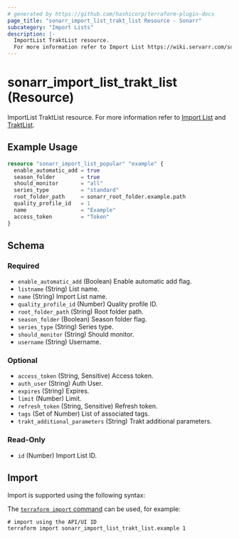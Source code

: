 ```yaml
---
# generated by https://github.com/hashicorp/terraform-plugin-docs
page_title: "sonarr_import_list_trakt_list Resource - Sonarr"
subcategory: "Import Lists"
description: |-
  ImportList TraktList resource.
  For more information refer to Import List https://wiki.servarr.com/sonarr/settings#import-lists and TraktList https://wiki.servarr.com/sonarr/supported#trakt_list.
---
```


# sonarr_import_list_trakt_list (Resource)

<!-- subcategory:Import Lists -->
ImportList TraktList resource.
For more information refer to [Import List](https://wiki.servarr.com/sonarr/settings#import-lists) and [TraktList](https://wiki.servarr.com/sonarr/supported#trakt_list).

## Example Usage

```terraform
resource "sonarr_import_list_popular" "example" {
  enable_automatic_add = true
  season_folder        = true
  should_monitor       = "all"
  series_type          = "standard"
  root_folder_path     = sonarr_root_folder.example.path
  quality_profile_id   = 1
  name                 = "Example"
  access_token         = "Token"
}
```

<!-- schema generated by tfplugindocs -->
## Schema

### Required

- `enable_automatic_add` (Boolean) Enable automatic add flag.
- `listname` (String) List name.
- `name` (String) Import List name.
- `quality_profile_id` (Number) Quality profile ID.
- `root_folder_path` (String) Root folder path.
- `season_folder` (Boolean) Season folder flag.
- `series_type` (String) Series type.
- `should_monitor` (String) Should monitor.
- `username` (String) Username.

### Optional

- `access_token` (String, Sensitive) Access token.
- `auth_user` (String) Auth User.
- `expires` (String) Expires.
- `limit` (Number) Limit.
- `refresh_token` (String, Sensitive) Refresh token.
- `tags` (Set of Number) List of associated tags.
- `trakt_additional_parameters` (String) Trakt additional parameters.

### Read-Only

- `id` (Number) Import List ID.

## Import

Import is supported using the following syntax:

The [`terraform import` command](https://developer.hashicorp.com/terraform/cli/commands/import) can be used, for example:

```shell
# import using the API/UI ID
terraform import sonarr_import_list_trakt_list.example 1
```
